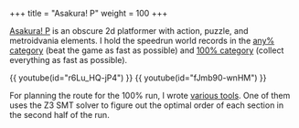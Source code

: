 +++
title = "Asakura! P"
weight = 100
+++

[Asakura! P](https://www.dlsite.com/eng/work/=/product_id/RE083661.html) is an obscure 2d platformer with action, puzzle, and metroidvania elements.
I hold the speedrun world records in the [any% category](https://www.speedrun.com/asakurap#Any)  (beat the game as fast as possible) and [100% category](https://www.speedrun.com/asakurap#100) (collect everything as fast as possible).

{{ youtube(id="r6Lu_HQ-jP4") }}
{{ youtube(id="fJmb90-wnHM") }}

For planning the route for the 100% run, I wrote [various tools](https://github.com/Cyanogenoid/asakura-p-routing).
One of them uses the Z3 SMT solver to figure out the optimal order of each section in the second half of the run.
